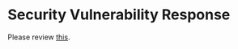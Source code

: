 # Security Vulnerability Response
                                                   
Please review [this](https://apereo.github.io/cas/developer/Sec-Vuln-Response.html).

